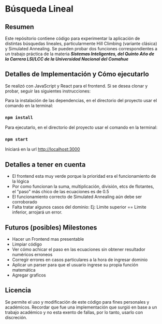 # Búsqueda Lineal 

## Resumen
Este repósitorio contiene código para experimentar la aplicación de distintas búsquedas lineales, particularmente Hill Climbing (variante clásica) y Simulated Annealing.
Se pueden probar dos funciones correspondientes a un trabajo práctica de la materia _**Sistemas Inteligentes, del Quinto Año de la Carrera LSI/LCC de la Universidad Nacional del Comahue**_


## Detalles de Implementación y Cómo ejecutarlo

Se realizó con JavaScript y React para el frontend.
Si se desea clonar y probar, seguir las siguientes instrucciones:

Para la instalación de las dependencias, en el directorio del proyecto usar el comando en la terminal:

### `npm install`

Para ejecutarlo, en el directorio del proyecto usar el comando en la terminal:

### `npm start`

Iniciará en la url [http://localhost:3000](http://localhost:3000)

## Detalles a tener en cuenta

* El frontend esta muy verde porque la prioridad era el funcionamiento de la lógica
* Por como funcionan la suma, multiplicación, división, etcs de flotantes, el "paso" más chico de las ecuaciones es de 0.5
* El funcionamiento correcto de Simulated Annealing aún debe ser corroborado
* Falta tratar algunos casos del dominio: Ej: Limite superior == Limite inferior, arrojará un error.

## Futuros (posibles) Milestones

* Hacer un Frontend mas presentable
* Limpiar código
* Ver cómo achicar el paso en las ecuaciones sin obtener resultador numéricos erroneos
* Corregir errores en casos particulares a la hora de ingresar dominio
* Aplicar un parser para que el usuario ingrese su propia función matemática
* Agregar graficos

## Licencia

Se permite el uso y modificación de este código para fines personales y académicos. 
Recordar que fue una implementación que surgió en base a un trabajo académico y no esta exento de fallas, por lo tanto, usarlo con discreción.
